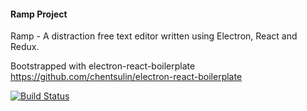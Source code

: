 #### Ramp Project


Ramp - A distraction free text editor written using Electron, React and Redux.

Bootstrapped with electron-react-boilerplate https://github.com/chentsulin/electron-react-boilerplate


[![Build Status](https://travis-ci.org/ShlokD/ramp.svg?branch=master)](https://travis-ci.org/ShlokD/ramp)
